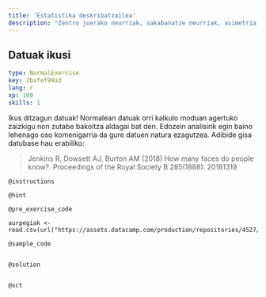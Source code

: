```yaml
---
title: 'Estatistika deskribatzailea'
description: "Zentro joerako neurriak, sakabanatze neurriak, asimetria, eta kurtosi neurriak\n"
---
```


## Datuak ikusi

```yaml
type: NormalExercise
key: 2bafef99a3
lang: r
xp: 100
skills: 1
```

Ikus ditzagun datuak! Normalean datuak orri kalkulo moduan agertuko zaizkigu non zutabe bakoitza aldagai bat den. Edozein analisirik egin baino lehenago oso komenigarria da gure datuen natura ezagutzea. Adibide gisa datubase hau erabiliko:

> Jenkins R, Dowsett AJ, Burton AM (2018) How many faces do people know?. Proceedings of the Royal Society B 285(1888): 20181319

`@instructions`


`@hint`


`@pre_exercise_code`
```{r}
aurpegiak <- read.csv(url("https://assets.datacamp.com/production/repositories/4527/datasets/748592c9843be0a0c488e28c86dab3691814e629/aurpegiak.csv"))
```

`@sample_code`
```{r}

```

`@solution`
```{r}

```

`@sct`
```{r}

```
